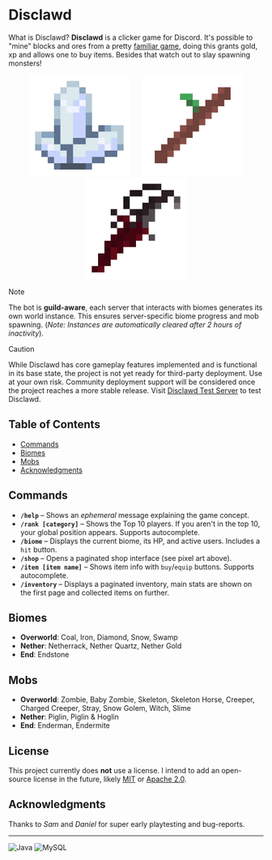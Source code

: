 # Disclawd
What is Disclawd?  **Disclawd** is a clicker game for Discord. It's possible to "mine" blocks and ores from a pretty [familiar game](https://www.minecraft.net/en-us), doing this grants gold, xp and allows one to buy items. Besides that watch out to slay spawning monsters!

<p align="center">
  <img src="https://github.com/clawdd/Disclawd-Bot/blob/master/Bot/src/main/resources/images/items/magic_stone.png" alt="Magic Stone" width="200" style="margin: 0 10px;"/>
  <img src="https://github.com/clawdd/Disclawd-Bot/blob/master/Bot/src/main/resources/images/items/not_a_stick.png" alt="Not a Stick" width="200" style="margin: 0 10px;"/>
  <img src="https://github.com/clawdd/Disclawd-Bot/blob/master/Bot/src/main/resources/images/items/reduvia.png" alt="Reduvia" width="200" style="margin: 0 10px;"/>
</p>

>[!NOTE]
> The bot is **guild-aware**, each server that interacts with biomes generates its own world instance. This ensures server-specific biome progress and mob spawning. (*Note: Instances are automatically cleared after 2 hours of inactivity*).

>[!CAUTION]
> While Disclawd has core gameplay features implemented and is functional in its base state, the project is not yet ready for third-party deployment. Use at your own risk. Community deployment support will be considered once the project reaches a more stable release. Visit [Disclawd Test Server](https://discord.gg/U7HjdbSEPT) to test Disclawd.

## Table of Contents
- [Commands](#commands)
- [Biomes](#biomes)
- [Mobs](#mobs)
- [Acknowledgments](#acknowledgments)

## Commands
- **`/help`** – Shows an *ephemeral* message explaining the game concept.
- **`/rank [category]`** – Shows the Top 10 players. If you aren't in the top 10, your global position appears. Supports autocomplete.
- **`/biome`** – Displays the current biome, its HP, and active users. Includes a `hit` button.
- **`/shop`** – Opens a paginated shop interface (see pixel art above).
- **`/item [item name]`** – Shows item info with `buy`/`equip` buttons. Supports autocomplete.
- **`/inventory`** – Displays a paginated inventory, main stats are shown on the first page and collected items on further.

## Biomes
- **Overworld**: Coal, Iron, Diamond, Snow, Swamp  
- **Nether**: Netherrack, Nether Quartz, Nether Gold  
- **End**: Endstone

## Mobs
- **Overworld**: Zombie, Baby Zombie, Skeleton, Skeleton Horse, Creeper, Charged Creeper, Stray, Snow Golem, Witch, Slime
- **Nether**: Piglin, Piglin & Hoglin
- **End**: Enderman, Endermite

## License
This project currently does **not** use a license. I intend to add an open-source license in the future, likely [MIT](https://opensource.org/licenses/MIT) or [Apache 2.0](https://www.apache.org/licenses/LICENSE-2.0).

## Acknowledgments
Thanks to *Sam* and *Daniel* for super early playtesting and bug-reports.

---
![Java](https://img.shields.io/badge/java-%23ED8B00.svg?style=for-the-badge&logo=openjdk&logoColor=white) ![MySQL](https://img.shields.io/badge/mysql-4479A1.svg?style=for-the-badge&logo=mysql&logoColor=white)